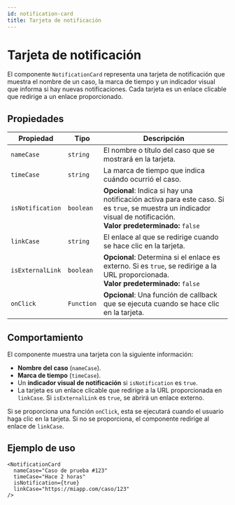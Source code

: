 ```yaml
---
id: notification-card
title: Tarjeta de notificación
---
```


# Tarjeta de notificación

El componente `NotificationCard` representa una tarjeta de notificación que muestra el nombre de un caso, la marca de tiempo y un indicador visual que informa si hay nuevas notificaciones. Cada tarjeta es un enlace clicable que redirige a un enlace proporcionado.

## Propiedades

| Propiedad        | Tipo       | Descripción                                                                                                                                                               |
| ---------------- | ---------- | ------------------------------------------------------------------------------------------------------------------------------------------------------------------------- |
| `nameCase`       | `string`   | El nombre o título del caso que se mostrará en la tarjeta.                                                                                                                |
| `timeCase`       | `string`   | La marca de tiempo que indica cuándo ocurrió el caso.                                                                                                                     |
| `isNotification` | `boolean`  | **Opcional**: Indica si hay una notificación activa para este caso. Si es `true`, se muestra un indicador visual de notificación. <br /> **Valor predeterminado:** `false` |
| `linkCase`       | `string`   | El enlace al que se redirige cuando se hace clic en la tarjeta.                                                                                                           |
| `isExternalLink` | `boolean`  | **Opcional**: Determina si el enlace es externo. Si es `true`, se redirige a la URL proporcionada. <br /> **Valor predeterminado:** `false`                                |
| `onClick`        | `Function` | **Opcional**: Una función de callback que se ejecuta cuando se hace clic en la tarjeta.                                                                                   |

## Comportamiento

El componente muestra una tarjeta con la siguiente información:

- **Nombre del caso** (`nameCase`).
- **Marca de tiempo** (`timeCase`).
- Un **indicador visual de notificación** si `isNotification` es `true`.
- La tarjeta es un enlace clicable que redirige a la URL proporcionada en `linkCase`. Si `isExternalLink` es `true`, se abrirá un enlace externo.

Si se proporciona una función `onClick`, esta se ejecutará cuando el usuario haga clic en la tarjeta. Si no se proporciona, el componente redirige al enlace de `linkCase`.

## Ejemplo de uso

```tsx
<NotificationCard
  nameCase="Caso de prueba #123"
  timeCase="Hace 2 horas"
  isNotification={true}
  linkCase="https://miapp.com/caso/123"
/>
```
